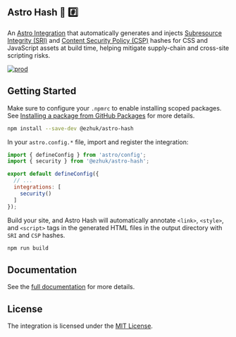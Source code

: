 ## Astro Hash 🚀 #️⃣

An [Astro Integration](https://docs.astro.build/en/guides/integrations-guide/) that automatically generates and injects [Subresource Integrity (SRI)](https://developer.mozilla.org/en-US/docs/Web/Security/Subresource_Integrity) and [Content Security Policy (CSP)](https://developer.mozilla.org/en-US/docs/Web/HTTP/Guides/CSP) hashes for CSS and JavaScript assets at build time, helping mitigate supply-chain and cross-site scripting risks.

[![prod](https://github.com/ezhuk/astro-hash/actions/workflows/prod.yml/badge.svg)](https://github.com/ezhuk/astro-hash/actions/workflows/prod.yml)

##  Getting Started

Make sure to configure your `.npmrc` to enable installing scoped packages. See [Installing a package from GitHub Packages](https://docs.github.com/en/packages/working-with-a-github-packages-registry/working-with-the-npm-registry#installing-a-package) for more details.

```bash
npm install --save-dev @ezhuk/astro-hash
```

In your `astro.config.*` file, import and register the integration:

```javascript
import { defineConfig } from 'astro/config';
import { security } from '@ezhuk/astro-hash';

export default defineConfig({
  // ...
  integrations: [
    security()
  ]
});
```

Build your site, and Astro Hash will automatically annotate `<link>`, `<style>`, and `<script>` tags in the generated HTML files in the output directory with `SRI` and `CSP` hashes.

```bash
npm run build
```

## Documentation

See the [full documentation](https://ezhuk.github.io/astro-hash) for more details.

## License

The integration is licensed under the [MIT License](https://github.com/ezhuk/astro-hash?tab=MIT-1-ov-file).

